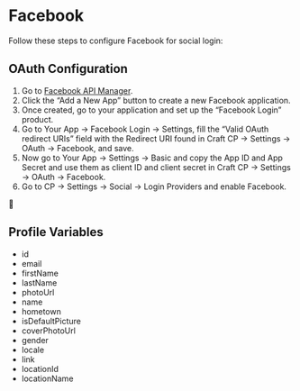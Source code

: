 # Facebook

Follow these steps to configure Facebook for social login:

## OAuth Configuration

1. Go to [Facebook API Manager](https://developers.facebook.com/apps).
1. Click the “Add a New App” button to create a new Facebook application.
1. Once created, go to your application and set up the “Facebook Login” product.
1. Go to Your App → Facebook Login → Settings, fill the “Valid OAuth redirect URIs” field with the Redirect URI found in Craft CP → Settings → OAuth → Facebook, and save.
1. Now go to Your App → Settings → Basic and copy the App ID and App Secret and use them as client ID and client secret in Craft CP → Settings → OAuth → Facebook.
1. Go to CP → Settings → Social → Login Providers and enable Facebook.

🎉

## Profile Variables

- id
- email
- firstName
- lastName
- photoUrl
- name
- hometown
- isDefaultPicture
- coverPhotoUrl
- gender
- locale
- link
- locationId
- locationName